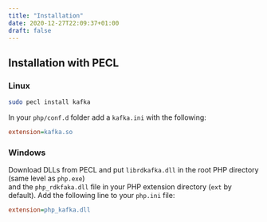 ```yaml
---
title: "Installation"
date: 2020-12-27T22:09:37+01:00
draft: false
---
```

## Installation with PECL
### Linux
```bash
sudo pecl install kafka
```
In your `php/conf.d` folder add a `kafka.ini` with the following:
```ini
extension=kafka.so
```
### Windows
Download DLLs from PECL and  put `librdkafka.dll` in the root PHP directory (same level as `php.exe`)  
and the `php_rdkfaka.dll` file in your PHP extension directory (`ext` by default).
Add the following line to your `php.ini` file:
```ini
extension=php_kafka.dll
```